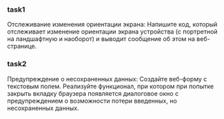 ### task1

Отслеживание изменения ориентации экрана:
Напишите код, который отслеживает изменение ориентации экрана устройства (с портретной на ландшафтную и наоборот) и выводит сообщение об этом на веб-странице.

### task2

Предупреждение о несохраненных данных:
Создайте веб-форму с текстовым полем. Реализуйте функционал, при котором при попытке закрыть вкладку браузера появляется диалоговое окно с предупреждением о возможности потери введенных, но несохраненных данных.
